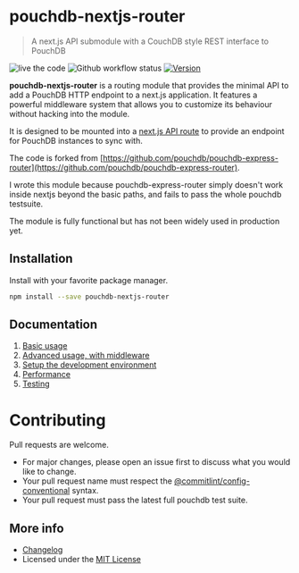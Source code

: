 # pouchdb-nextjs-router

> A next.js API submodule with a CouchDB style REST interface to PouchDB

![live the code](https://img.shields.io/badge/live%20the%20code-%E2%98%85%E2%98%85%E2%98%85%E2%98%85-yellow) ![Github workflow status](https://img.shields.io/github/workflow/status/jpbourgeon/pouchdb-nextjs-router/continuous-integration) [![Version](https://img.shields.io/github/package-json/v/jpbourgeon/pouchdb-nextjs-router)](https://www.npmjs.com/package/pouchdb-nextjs-router)

**pouchdb-nextjs-router** is a routing module that provides the minimal API to add a PouchDB HTTP endpoint to a next.js application. It features a powerful middleware system that allows you to customize its behaviour without hacking into the module.

It is designed to be mounted into a [next.js API route](https://nextjs.org/docs/api-routes/introduction) to provide an endpoint for PouchDB instances to sync with.

The code is forked from [https://github.com/pouchdb/pouchdb-express-router](https://github.com/pouchdb/pouchdb-express-router).

I wrote this module because pouchdb-express-router simply doesn't work inside nextjs beyond the basic paths, and fails to pass the whole pouchdb testsuite.

The module is fully functional but has not been widely used in production yet.

## Installation

Install with your favorite package manager.

```bash
npm install --save pouchdb-nextjs-router
```

## Documentation

1. [Basic usage](/docs/01_basic_usage.md)
1. [Advanced usage, with middleware](/docs/02_advanced_usage_with_middleware.md)
1. [Setup the development environment](/docs/03_dev_environment_setup.md)
1. [Performance](/docs/04_performance.md)
1. [Testing](/docs/05_testing.md)

# Contributing

Pull requests are welcome.

- For major changes, please open an issue first to discuss what you would like to change.
- Your pull request name must respect the [@commitlint/config-conventional](https://github.com/conventional-changelog/commitlint/tree/master/%40commitlint/config-conventional) syntax.
- Your pull request must pass the latest full pouchdb test suite.

## More info

- [Changelog](CHANGELOG.md)
- Licensed under the [MIT License](LICENSE.txt)
